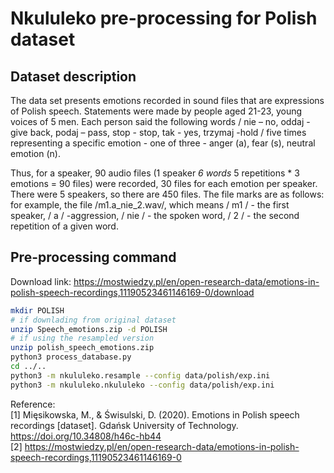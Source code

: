 # Nkululeko pre-processing for Polish dataset

## Dataset description  

The data set presents emotions recorded in sound files that are expressions of Polish speech. Statements were made by people aged 21-23, young voices of 5 men. Each person said the following words / nie – no, oddaj - give back, podaj – pass, stop - stop, tak - yes, trzymaj -hold / five times representing a specific emotion - one of three - anger (a), fear (s), neutral emotion (n).

Thus, for a speaker, 90 audio files (1 speaker *6 words* 5 repetitions * 3 emotions = 90 files) were recorded, 30 files for each emotion per speaker. There were 5 speakers, so there are 450 files. The file marks are as follows: for example, the file /m1.a_nie_2.wav/, which means / m1 / - the first speaker, / a / -aggression, / nie / - the spoken word, / 2 / - the second repetition of a given word.

## Pre-processing command

Download link: <https://mostwiedzy.pl/en/open-research-data/emotions-in-polish-speech-recordings,11190523461146169-0/download>

```bash
mkdir POLISH
# if downlading from original dataset
unzip Speech_emotions.zip -d POLISH
# if using the resampled version
unzip polish_speech_emotions.zip
python3 process_database.py
cd ../..
python3 -m nkululeko.resample --config data/polish/exp.ini
python3 -m nkululeko.nkululeko --config data/polish/exp.ini
```

Reference:  
[1] Mięsikowska, M., & Świsulski, D. (2020). Emotions in Polish speech recordings  [dataset]. Gdańsk University of Technology. <https://doi.org/10.34808/h46c-hb44>  
[2] <https://mostwiedzy.pl/en/open-research-data/emotions-in-polish-speech-recordings,11190523461146169-0>
